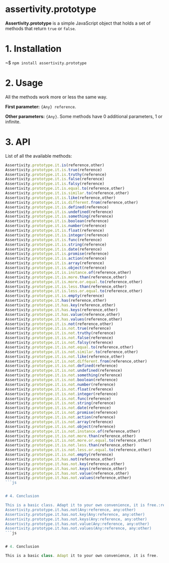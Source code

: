 # assertivity.prototype

**Assertivity.prototype** is a simple JavaScript object that holds a set of methods that return `true` or `false`. 

# 1. Installation

~$ `npm install assertivity.prototype`

# 2. Usage

All the methods work more or less the same way.

**First parameter:** `{Any} reference`. 

**Other parameters:** `{Any}`. Some methods have 0 additional parameters, 1 or infinite.

# 3. API

List of all the available methods:

```js
Assertivity.prototype.it.is(reference,other)
Assertivity.prototype.it.is.true(reference)
Assertivity.prototype.it.is.truthy(reference)
Assertivity.prototype.it.is.false(reference)
Assertivity.prototype.it.is.falsy(reference)
Assertivity.prototype.it.is.equal.to(reference,other)
Assertivity.prototype.it.is.similar.to(reference,other)
Assertivity.prototype.it.is.like(reference,other)
Assertivity.prototype.it.is.different.from(reference,other)
Assertivity.prototype.it.is.defined(reference)
Assertivity.prototype.it.is.undefined(reference)
Assertivity.prototype.it.is.something(reference)
Assertivity.prototype.it.is.boolean(reference)
Assertivity.prototype.it.is.number(reference)
Assertivity.prototype.it.is.float(reference)
Assertivity.prototype.it.is.integer(reference)
Assertivity.prototype.it.is.func(reference)
Assertivity.prototype.it.is.string(reference)
Assertivity.prototype.it.is.date(reference)
Assertivity.prototype.it.is.promise(reference)
Assertivity.prototype.it.is.action(reference)
Assertivity.prototype.it.is.array(reference)
Assertivity.prototype.it.is.object(reference)
Assertivity.prototype.it.is.instance.of(reference,other)
Assertivity.prototype.it.is.more.than(reference,other)
Assertivity.prototype.it.is.more.or.equal.to(reference,other)
Assertivity.prototype.it.is.less.than(reference,other)
Assertivity.prototype.it.is.less.or.equal.to(reference,other)
Assertivity.prototype.it.is.empty(reference)
Assertivity.prototype.it.has(reference,other)
Assertivity.prototype.it.has.key(reference,other)
Assertivity.prototype.it.has.keys(reference,other)
Assertivity.prototype.it.has.value(reference,other)
Assertivity.prototype.it.has.values(reference,other)
Assertivity.prototype.it.is.not(reference,other)
Assertivity.prototype.it.is.not.true(reference)
Assertivity.prototype.it.is.not.truthy(reference)
Assertivity.prototype.it.is.not.false(reference)
Assertivity.prototype.it.is.not.falsy(reference)
Assertivity.prototype.it.is.not.equal.to(reference,other)
Assertivity.prototype.it.is.not.similar.to(reference,other)
Assertivity.prototype.it.is.not.like(reference,other)
Assertivity.prototype.it.is.not.different.from(reference,other)
Assertivity.prototype.it.is.not.defined(reference)
Assertivity.prototype.it.is.not.undefined(reference)
Assertivity.prototype.it.is.not.something(reference)
Assertivity.prototype.it.is.not.boolean(reference)
Assertivity.prototype.it.is.not.number(reference)
Assertivity.prototype.it.is.not.float(reference)
Assertivity.prototype.it.is.not.integer(reference)
Assertivity.prototype.it.is.not.func(reference)
Assertivity.prototype.it.is.not.string(reference)
Assertivity.prototype.it.is.not.date(reference)
Assertivity.prototype.it.is.not.promise(reference)
Assertivity.prototype.it.is.not.action(reference)
Assertivity.prototype.it.is.not.array(reference)
Assertivity.prototype.it.is.not.object(reference)
Assertivity.prototype.it.is.not.instance.of(reference,other)
Assertivity.prototype.it.is.not.more.than(reference,other)
Assertivity.prototype.it.is.not.more.or.equal.to(reference,other)
Assertivity.prototype.it.is.not.less.than(reference,other)
Assertivity.prototype.it.is.not.less.or.equal.to(reference,other)
Assertivity.prototype.it.is.not.empty(reference)
Assertivity.prototype.it.has.not(reference,other)
Assertivity.prototype.it.has.not.key(reference,other)
Assertivity.prototype.it.has.not.keys(reference,other)
Assertivity.prototype.it.has.not.value(reference,other)
Assertivity.prototype.it.has.not.values(reference,other)
```js


# 4. Conclusion

This is a basic class. Adapt it to your own convenience, it is free.:reference)
Assertivity.prototype.it.has.not(Any:reference, any:other)
Assertivity.prototype.it.has.not.key(Any:reference, any:other)
Assertivity.prototype.it.has.not.keys(Any:reference, any:other)
Assertivity.prototype.it.has.not.value(Any:reference, any:other)
Assertivity.prototype.it.has.not.values(Any:reference, any:other)
```js


# 4. Conclusion

This is a basic class. Adapt it to your own convenience, it is free.